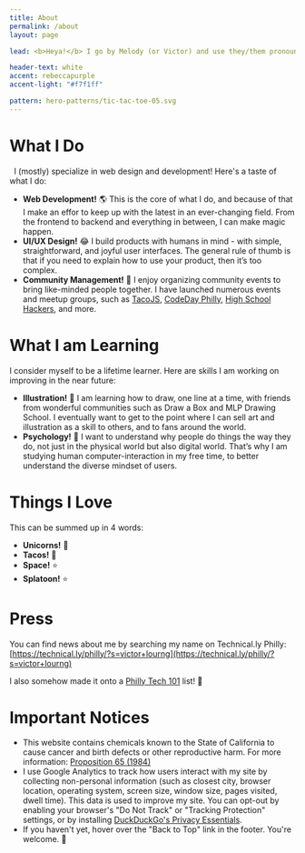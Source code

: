 ```yaml
---
title: About
permalink: /about
layout: page

lead: <b>Heya!</b> I go by Melody (or Victor) and use they/them pronouns. I've been doing web development seriously for over 8 years and before that I still couldn't put my computer away. I was always doing web development in my free time, and even in class! It was something I was and am very passionate about today, so I decided to make it my career. <br> <br> I sell my services to clients all across the US &amp; Canada. One day I hope to be able to travel and meet new people around the world.

header-text: white
accent: rebeccapurple
accent-light: "#f7f1ff"

pattern: hero-patterns/tic-tac-toe-05.svg
---
```


# What I Do
​
​ I (mostly) specialize in web design and development! Here's a taste of what I do:

- **Web Development!** :earth_americas: This is the core of what I do, and because of that I make an effor to keep up with the latest in an ever-changing field. From the frontend to backend and everything in between, I can make magic happen.
- **UI/UX Design!** :joy: I build products with humans in mind - with simple, straightforward, and joyful user interfaces. The general rule of thumb is that if you need to explain how to use your product, then it’s too complex.
- **Community Management!**  :loudspeaker: I enjoy organizing community events to bring like-minded people together. I have launched numerous events and meetup groups, such as [TacoJS](/tacojs), [CodeDay Philly](/codeday), [High School Hackers](http://nyc.hshackers.org/hs-hack-exchange/), and more.

# What I am Learning

I consider myself to be a lifetime learner. Here are skills I am working on improving in the near future:

- **Illustration!**  :art: I am learning how to draw, one line at a time, with friends from wonderful communities such as Draw a Box and MLP Drawing School. I eventually want to get to the point where I can sell art and illustration as a skill to others, and to fans around the world.
- **Psychology!**  :necktie: I want to understand why people do things the way they do, not just in the physical world but also digital world.  That’s why I am studying human computer-interaction in my free time, to better understand the diverse mindset of users.

# Things I Love

This can be summed up in 4 words:

- **Unicorns!** :unicorn:
- **Tacos!** :taco:
- **Space!** :star:
- **Splatoon!** :star:

# Press

You can find news about me by searching my name on Technical.ly Philly: <br> [https://technical.ly/philly/?s=victor+lourng](https://technical.ly/philly/?s=victor+lourng)

I also somehow made it onto a [Philly Tech 101](https://twitter.com/TechnicallyPHL/lists/philly-tech-101) list! :clap:

# Important Notices

- This website contains chemicals known to the State of California to cause cancer and birth defects or other reproductive harm. For more information: [Proposition 65 (1984)](https://en.wikipedia.org/wiki/California_Proposition_65_(1986)?oldformat=true)
- I use Google Analytics to track how users interact with my site by collecting non-personal information (such as closest city, browser location, operating system, screen size, window size, pages visited, dwell time). This data is used to improve my site. You can opt-out by enabling your browser's "Do Not Track" or "Tracking Protection" settings, or by installing [DuckDuckGo's Privacy Essentials](https://duckduckgo.com/app).
- If you haven't yet, hover over the "Back to Top" link in the footer. You're welcome. :rocket:
